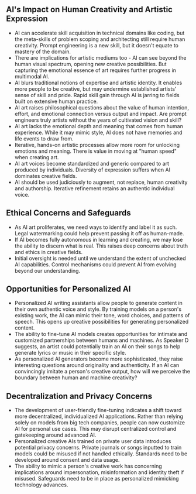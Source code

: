 ## AI's Impact on Human Creativity and Artistic Expression
- AI can accelerate skill acquisition in technical domains like coding, but the meta-skills of problem scoping and architecting still require human creativity. Prompt engineering is a new skill, but it doesn't equate to mastery of the domain.
- There are implications for artistic mediums too - AI can see beyond the human visual spectrum, opening new creative possibilities. But capturing the emotional essence of art requires further progress in multimodal AI.
- AI blurs traditional notions of expertise and artistic identity. It enables more people to be creative, but may undermine established artists' sense of skill and pride. Rapid skill gain through AI is jarring to fields built on extensive human practice.
- AI art raises philosophical questions about the value of human intention, effort, and emotional connection versus output and impact. Are prompt engineers truly artists without the years of cultivated vision and skill?
- AI art lacks the emotional depth and meaning that comes from human experience. While it may mimic style, AI does not have memories and life events to draw from.
- Iterative, hands-on artistic processes allow more room for unlocking emotions and meaning. There is value in moving at "human speed" when creating art.
- AI art voices become standardized and generic compared to art produced by individuals. Diversity of expression suffers when AI dominates creative fields.
- AI should be used judiciously to augment, not replace, human creativity and authorship. Iterative refinement retains an authentic individual voice.

## Ethical Concerns and Safeguards
- As AI art proliferates, we need ways to identify and label it as such. Legal watermarking could help prevent passing it off as human-made.
- If AI becomes fully autonomous in learning and creating, we may lose the ability to discern what is real. This raises deep concerns about truth and ethics in creative fields.
- Initial oversight is needed until we understand the extent of unchecked AI capabilities. Control mechanisms could prevent AI from evolving beyond our understanding.

## Opportunities for Personalized AI
- Personalized AI writing assistants allow people to generate content in their own authentic voice and style. By training models on a person's existing work, the AI can mimic their tone, word choices, and patterns of speech. This opens up creative possibilities for generating personalized content.
- The ability to fine-tune AI models creates opportunities for intimate and customized partnerships between humans and machines. As Speaker D suggests, an artist could potentially train an AI on their songs to help generate lyrics or music in their specific style.
- As personalized AI generators become more sophisticated, they raise interesting questions around originality and authenticity. If an AI can convincingly imitate a person's creative output, how will we perceive the boundary between human and machine creativity?

## Decentralization and Privacy Concerns
- The development of user-friendly fine-tuning indicates a shift toward more decentralized, individualized AI applications. Rather than relying solely on models from big tech companies, people can now customize AI for personal use cases. This may disrupt centralized control and gatekeeping around advanced AI.
- Personalized creative AIs trained on private user data introduces potential privacy concerns. Private journals or songs inputted to train models could be misused if not handled ethically. Standards need to be developed around consent and data usage.
- The ability to mimic a person's creative work has concerning implications around impersonation, misinformation and identity theft if misused. Safeguards need to be in place as personalized mimicking technology advances.

